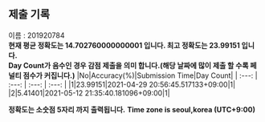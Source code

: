 


  
## 제출 기록  
이름 : 201920784  
**현재 평균 정확도는 14.702760000000001 입니다. 최고 정확도는 23.99151 입니다.**  
**Day Count가 음수인 경우 감점 제출을 의미 합니다.(해당 날짜에 많이 제출 할 수록 페널티 점수가 커집니다.)**
|No|Accuracy(%)|Submission Time|Day Count|
| :---: | :---: | :---: | :---: |
|1|23.99151|2021-04-29 20:56:45.517133+09:00|1|
|2|5.41401|2021-05-12 21:35:40.181096+09:00|1|


**정확도는 소숫점 5자리 까지 출력됩니다.**
**Time zone is seoul,korea (UTC+9:00)**
